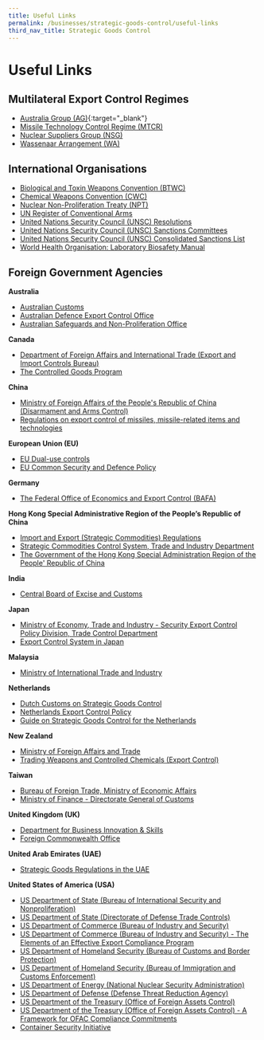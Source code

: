 ```yaml
---
title: Useful Links
permalink: /businesses/strategic-goods-control/useful-links
third_nav_title: Strategic Goods Control
---
```


# Useful Links

## Multilateral Export Control Regimes

-   [Australia Group (AG)](http://www.australiagroup.net/){:target="_blank"}
-   [Missile Technology Control Regime (MTCR)](http://mtcr.info/)
-   [Nuclear Suppliers Group (NSG)](http://www.nuclearsuppliersgroup.org/)
-   [Wassenaar Arrangement (WA)](http://www.wassenaar.org/)

## International Organisations

-   [Biological and Toxin Weapons Convention (BTWC)](https://www.un.org/disarmament/wmd/bio/)
-   [Chemical Weapons Convention (CWC)](http://www.opcw.org/)
-   [Nuclear Non-Proliferation Treaty (NPT)](https://www.un.org/disarmament/wmd/nuclear/npt/)
-   [UN Register of Conventional Arms](http://www.un.org/disarmament/convarms/Register/)
-   [United Nations Security Council (UNSC) Resolutions](https://www.un.org/securitycouncil/content/resolutions-0)
-   [United Nations Security Council (UNSC) Sanctions Committees](https://www.un.org/securitycouncil/content/repertoire/sanctions-and-other-committees)
-   [United Nations Security Council (UNSC) Consolidated Sanctions List](https://www.un.org/sc/suborg/en/sanctions/un-sc-consolidated-list)
-   [World Health Organisation: Laboratory Biosafety Manual](http://www.who.int/csr/resources/publications/biosafety/who_cds_csr_lyo_20034/en/)

## Foreign Government Agencies

**Australia**

-   [Australian Customs](http://www.customs.gov.au/default.asp)
-   [Australian Defence Export Control Office](http://www.defence.gov.au/deco/)
-   [Australian Safeguards and Non-Proliferation Office](http://www.dfat.gov.au/asno/)

**Canada**

-   [Department of Foreign Affairs and International Trade (Export and Import Controls Bureau)](http://www.international.gc.ca/controls-controles/index.aspx)
-   [The Controlled Goods Program](https://www.tpsgc-pwgsc.gc.ca/pmc-cgp/index-eng.html)

**China**

-   [Ministry of Foreign Affairs of the People's Republic of China (Disarmament and Arms Control)](http://www.fmprc.gov.cn/eng/gjwt/cjjk/default.htm)
-   [Regulations on export control of missiles, missile-related items and technologies](http://www.caea.gov.cn/n6443414/n6461490/n6461496/c6529356/content.html)

**European Union (EU)**

-   [EU Dual-use controls](http://ec.europa.eu/trade/import-and-export-rules/export-from-eu/dual-use-controls/index_en.htm)
-   [EU Common Security and Defence Policy](https://eeas.europa.eu/topics/common-foreign-security-policy-cfsp_en)

**Germany**

-   [The Federal Office of Economics and Export Control (BAFA)](http://www.bafa.de/EN/Foreign_Trade/Export_Control/export_control_node.html)

**Hong Kong Special Administrative Region of the People’s Republic of China**

-   [Import and Export (Strategic Commodities) Regulations](http://www.legislation.gov.hk/blis_ind.nsf/CurAllEngDoc?OpenView&Start=60&Count=25&Expand=60.8#60.8)
-   [Strategic Commodities Control System, Trade and Industry Department](http://www.stc.tid.gov.hk/eindex.html)
-   [The Government of the Hong Kong Special Administration Region of the People' Republic of China](http://www.customs.gov.hk/)

**India**

-   [Central Board of Excise and Customs](https://www.cbic.gov.in/)

**Japan**

-   [Ministry of Economy, Trade and Industry - Security Export Control Policy Division, Trade Control Department](http://www.meti.go.jp/policy/anpo/englishpage.html)
-   [Export Control System in Japan](http://www.cistec.or.jp/english/index.html)

**Malaysia**

-   [Ministry of International Trade and Industry](http://www.miti.gov.my/)

**Netherlands**

-   [Dutch Customs on Strategic Goods Control](https://www.belastingdienst.nl/wps/wcm/connect/bldcontenten/belastingdienst/customs/safety_health_economy_and_environment/cdiu_cluster/strategic_goods/strategic_goods)
-   [Netherlands Export Control Policy](https://www.government.nl/topics/export-controls-of-strategic-goods/export-control-policy-for-strategic-goods)
-   [Guide on Strategic Goods Control for the Netherlands](https://www.government.nl/documents/reports/2012/07/01/export-control-user-guide-on-strategic-goods-and-services-for-the-netherlands)

**New Zealand**

-   [Ministry of Foreign Affairs and Trade](http://www.mfat.govt.nz/Foreign-Relations/1-Global-Issues/Disarmament/index.php)
-   [Trading Weapons and Controlled Chemicals (Export Control)](https://www.mfat.govt.nz/en/trade/trading-weapons-and-controlled-chemicals/)

**Taiwan**

-   [Bureau of Foreign Trade, Ministry of Economic Affairs](http://www.trade.gov.tw/english/Pages/List.aspx?nodeID=102)
-   [Ministry of Finance - Directorate General of Customs](http://eweb.customs.gov.tw/mp.asp?mp=21)

**United Kingdom (UK)**

-   [Department for Business Innovation & Skills](http://www.bis.gov.uk/Policies/export-control-organisation)
-   [Foreign Commonwealth Office](http://www.fco.gov.uk/en/about-us/what-we-do/services-we-deliver/export-controls-sanctions/)

**United Arab Emirates (UAE)**

-   [Strategic Goods Regulations in the UAE](https://www.adjd.gov.ae/EN/Pages/Legal%20Guidance/IT-importingstrategicgoods.aspx)

**United States of America (USA)**

-   [US Department of State (Bureau of International Security and Nonproliferation)](http://www.state.gov/t/isn/)
-   [US Department of State (Directorate of Defense Trade Controls)](https://www.pmddtc.state.gov/ddtc_public)
-   [US Department of Commerce (Bureau of Industry and Security)](http://www.bis.doc.gov/about/index.htm)
-   [US Department of Commerce (Bureau of Industry and Security) - The Elements of an Effective Export Compliance Program](/documents/businesses/the-elements-of-an-effective-export-compliance-program.pdf)
-   [US Department of Homeland Security (Bureau of Customs and Border Protection)](http://www.cbp.gov/)
-   [US Department of Homeland Security (Bureau of Immigration and Customs Enforcement)](http://www.ice.gov/)
-   [US Department of Energy (National Nuclear Security Administration)](http://www.nnsa.doe.gov/)
-   [US Department of Defense (Defense Threat Reduction Agency)](http://www.dtra.mil/)
-   [US Department of the Treasury (Office of Foreign Assets Control)](http://www.ustreas.gov/offices/enforcement/ofac/)
-   [US Department of the Treasury (Office of Foreign Assets Control) - A Framework for OFAC Compliance Commitments](/documents/businesses/a-framework-for-ofac-compliance-commitments.pdf)
-   [Container Security Initiative](https://www.cbp.gov/border-security/ports-entry/cargo-security/csi/csi-brief)
